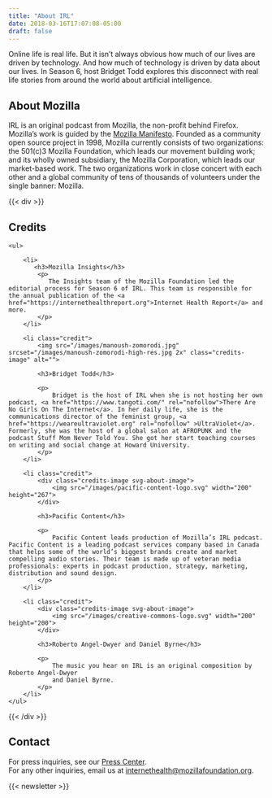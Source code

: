 ```yaml
---
title: "About IRL"
date: 2018-03-16T17:07:08-05:00
draft: false
---
```


Online life is real life. But it isn’t always obvious how much of our lives are driven by technology. And how much of technology is driven by data about our lives. In Season 6, host Bridget Todd explores this disconnect with real life stories from  around the world about artificial intelligence.

<!--This season doubles as the [2022 Internet Health Report](https://2022.internethealthreport.org), which explores who is reclaiming power over data, machine learning and automation to make online life healthier for everyone.-->

## About Mozilla

IRL is an original podcast from Mozilla, the non-profit behind Firefox. Mozilla’s work is guided by the [Mozilla Manifesto](https://mzl.la/manifesto). Founded as a community open source project in 1998, Mozilla currently consists of two organizations: the <span>501&#40;c&#41;3</span> Mozilla Foundation, which leads our movement building work; and its wholly owned subsidiary, the Mozilla Corporation, which leads our market-based work. The two organizations work in close concert with each other and a global community of tens of thousands of volunteers under the single banner: Mozilla.


{{< div >}}
<div id="credits">
    <h2>Credits</h2>

    <ul>

        <li>
           <h3>Mozilla Insights</h3>
            <p>
               The Insights team of the Mozilla Foundation led the editorial process for Season 6 of IRL. This team is responsible for the annual publication of the <a href="https://internethealthreport.org">Internet Health Report</a> and more.
            </p>
        </li>

        <li class="credit">
            <img src="/images/manoush-zomorodi.jpg" srcset="/images/manoush-zomorodi-high-res.jpg 2x" class="credits-image" alt="">

            <h3>Bridget Todd</h3>

            <p>
                Bridget is the host of IRL when she is not hosting her own podcast, <a href="https://www.tangoti.com/" rel="nofollow">There Are No Girls On The Internet</a>. In her daily life, she is the communications director of the feminist group, <a href="https://weareultraviolet.org" rel="nofollow" >UltraViolet</a>. Formerly, she was the host of a global salon at AFROPUNK and the  podcast Stuff Mom Never Told You. She got her start teaching courses on writing and social change at Howard University.
            </p>
        </li>

        <li class="credit">
            <div class="credits-image svg-about-image">
                <img src="/images/pacific-content-logo.svg" width="200" height="267">
            </div>

            <h3>Pacific Content</h3>

            <p>
                Pacific Content leads production of Mozilla’s IRL podcast. Pacific Content is a leading podcast services company based in Canada that helps some of the world’s biggest brands create and market compelling audio stories. Their team is made up of veteran media professionals: experts in podcast production, strategy, marketing, distribution and sound design.
            </p>
        </li>

        <li class="credit">
            <div class="credits-image svg-about-image">
                <img src="/images/creative-commons-logo.svg" width="200" height="200">
            </div>

            <h3>Roberto Angel-Dwyer and Daniel Byrne</h3>

            <p>
                The music you hear on IRL is an original composition by Roberto Angel-Dwyer
                and Daniel Byrne.
            </p>
        </li>
    </ul>
</div>
{{< /div >}}

## Contact

For press inquiries, see our [Press Center](https://foundation.mozilla.org/en/press-center/).<br>
For any other inquiries, email us at [internethealth@mozillafoundation.org](mailto:internethealth@mozillafoundation.org).

<div>
{{< newsletter >}}
</div>

